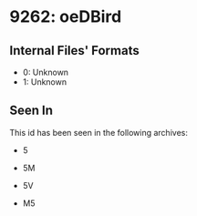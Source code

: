# 9262: oeDBird

## Internal Files' Formats
- 0: Unknown
- 1: Unknown

## Seen In

This id has been seen in the following archives:  

- 5  

- 5M  

- 5V  

- M5  
